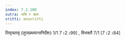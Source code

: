 ```yaml
---
index: 7.2.100
sutra: अचि र ऋतः
vritti: anuvritti
---
```


तिसृचतसृ (लुप्तप्रथमान्तनिर्देशः) 1/1 7।2।99] , विभक्तौ 7/1 [7।2।84]